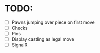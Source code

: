 # TODO:

- [ ] Pawns jumping over piece on first move
- [ ] Checks
- [ ] Pins
- [ ] Display castling as legal move
- [ ] SignalR